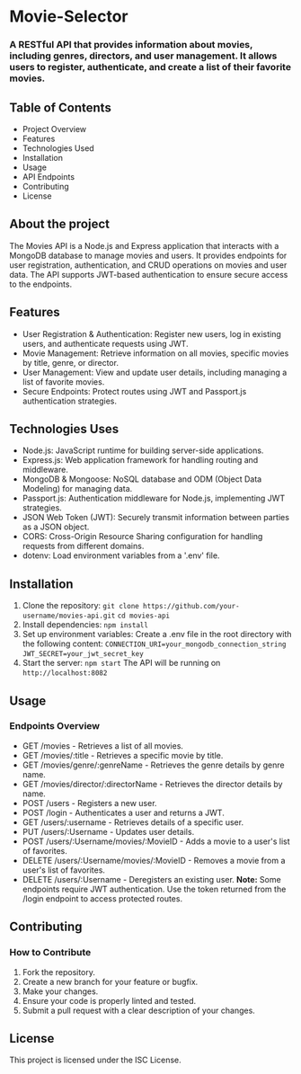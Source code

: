 # **Movie-Selector**
### A RESTful API that provides information about movies, including genres, directors, and user management. It allows users to register, authenticate, and create a list of their favorite movies.

## **Table of Contents**
- Project Overview
- Features
- Technologies Used
- Installation
- Usage
- API Endpoints
- Contributing
- License

## **About the project**
The Movies API is a Node.js and Express application that interacts with a MongoDB database to manage movies and users. It provides endpoints for user registration, authentication, and CRUD operations on movies and user data. The API supports JWT-based authentication to ensure secure access to the endpoints.

## **Features**
- User Registration & Authentication: Register new users, log in existing users, and authenticate requests using JWT.
- Movie Management: Retrieve information on all movies, specific movies by title, genre, or director.
- User Management: View and update user details, including managing a list of favorite movies.
- Secure Endpoints: Protect routes using JWT and Passport.js authentication strategies.

## **Technologies Uses**
- Node.js: JavaScript runtime for building server-side applications.
- Express.js: Web application framework for handling routing and middleware.
- MongoDB & Mongoose: NoSQL database and ODM (Object Data Modeling) for managing data.
- Passport.js: Authentication middleware for Node.js, implementing JWT strategies.
- JSON Web Token (JWT): Securely transmit information between parties as a JSON object.
- CORS: Cross-Origin Resource Sharing configuration for handling requests from different domains.
- dotenv: Load environment variables from a '.env' file.

## **Installation**
1. Clone the repository:
`git clone https://github.com/your-username/movies-api.git`
`cd movies-api`
2. Install dependencies:
`npm install`
3. Set up environment variables:
Create a .env file in the root directory with the following content:
`CONNECTION_URI=your_mongodb_connection_string`
`JWT_SECRET=your_jwt_secret_key`
4. Start the server:
`npm start`
The API will be running on `http://localhost:8082`

## **Usage**
### Endpoints Overview
- GET /movies - Retrieves a list of all movies.
- GET /movies/:title - Retrieves a specific movie by title.
- GET /movies/genre/:genreName - Retrieves the genre details by genre name.
- GET /movies/director/:directorName - Retrieves the director details by name.
- POST /users - Registers a new user.
- POST /login - Authenticates a user and returns a JWT.
- GET /users/:username - Retrieves details of a specific user.
- PUT /users/:Username - Updates user details.
- POST /users/:Username/movies/:MovieID - Adds a movie to a user's list of favorites.
- DELETE /users/:Username/movies/:MovieID - Removes a movie from a user's list of favorites.
- DELETE /users/:Username - Deregisters an existing user.
**Note:** Some endpoints require JWT authentication. Use the token returned from the /login endpoint to access protected routes.

## **Contributing**
### How to Contribute
1. Fork the repository.
2. Create a new branch for your feature or bugfix.
3. Make your changes.
4. Ensure your code is properly linted and tested.
5. Submit a pull request with a clear description of your changes.

## **License**
This project is licensed under the ISC License.